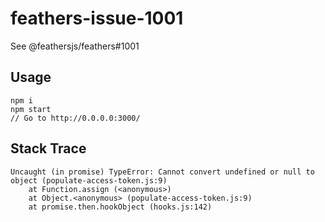 # feathers-issue-1001

See @feathersjs/feathers#1001

## Usage

```
npm i
npm start
// Go to http://0.0.0.0:3000/
```

## Stack Trace

```
Uncaught (in promise) TypeError: Cannot convert undefined or null to object (populate-access-token.js:9)
    at Function.assign (<anonymous>)
    at Object.<anonymous> (populate-access-token.js:9)
    at promise.then.hookObject (hooks.js:142)
```
